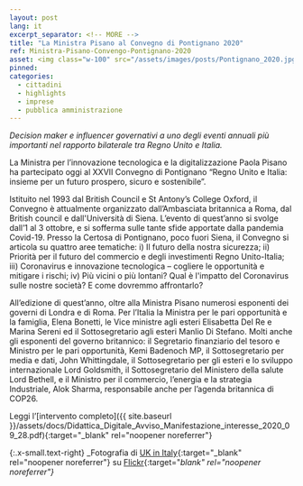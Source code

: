 ```yaml
---
layout: post
lang: it
excerpt_separator: <!-- MORE -->
title: "La Ministra Pisano al Convegno di Pontignano 2020"
ref: Ministra-Pisano-Convengo-Pontignano-2020
asset: <img class="w-100" src="/assets/images/posts/Pontignano_2020.jpg" alt="Convegno di Pontignano 2020"/>
pinned:
categories:
  - cittadini
  - highlights
  - imprese
  - pubblica amministrazione
---
```


_Decision maker e influencer governativi a uno degli eventi annuali più importanti nel rapporto bilaterale tra Regno Unito e Italia._

La Ministra per l’innovazione tecnologica e la digitalizzazione Paola Pisano ha partecipato oggi al XXVII Convegno di Pontignano “Regno Unito e Italia: insieme per un futuro prospero, sicuro e sostenibile”.  

Istituito nel 1993 dal British Council e St Antony’s College Oxford, il Convegno è attualmente organizzato dall’Ambasciata britannica a Roma, dal British council e dall'Università di Siena. L’evento di quest’anno si svolge dall’1 al 3 ottobre, e si sofferma sulle tante sfide apportate dalla pandemia Covid-19. Presso la Certosa di Pontignano, poco fuori Siena, il Convegno si articola su quattro aree tematiche: i) Il futuro della nostra sicurezza; ii) Priorità per il futuro del commercio e degli investimenti Regno Unito-Italia; iii) Coronavirus e innovazione tecnologica – cogliere le opportunità e mitigare i rischi; iv) Più vicini o più lontani? Qual è l'impatto del Coronavirus sulle nostre società? E come dovremmo affrontarlo?


All’edizione di quest’anno, oltre alla Ministra Pisano numerosi esponenti dei governi di Londra e di Roma. Per l’Italia la Ministra per le pari opportunità e la famiglia, Elena Bonetti, le Vice ministre agli esteri Elisabetta Del Re e Marina Sereni ed il Sottosegretario agli esteri Manlio Di Stefano. Molti anche gli esponenti del governo britannico: il Segretario finanziario del tesoro e Ministro per le pari opportunità, Kemi Badenoch MP, il Sottosegretario per media e dati, John Whittingdale, il Sottosegretario per gli esteri e lo sviluppo internazionale Lord Goldsmith, il Sottosegretario del Ministero della salute Lord Bethell, e il Ministro per il commercio, l’energia e la strategia Industriale, Alok Sharma, responsabile anche per l’agenda britannica di COP26.

Leggi l’[intervento completo]({{ site.baseurl }}/assets/docs/Didattica_Digitale_Avviso_Manifestazione_interesse_2020_09_28.pdf){:target="_blank" rel="noopener noreferrer"}



{:.x-small.text-right}
_Fotografia di [UK in Italy](https://www.flickr.com/photos/ukinitaly/){:target="_blank" rel="noopener noreferrer"} su [Flickr](https://www.flickr.com/photos/ukinitaly/48824798781/in/photolist-2hotRDx-2houEsi-2houEnU-2horXJE-2hotQFv-2hotQBs-2horXyp-2hotQui-2houDLd-2horXmq-2horXgA-2houDCH-2horX6v-2houDoQ-2houDfP-2hotPUa-2houDba-2hnn4mH-2hnoRkY-2hnn4eZ-2hnpAY5-2hnn498-2hnpAS3-2hnpAQV-2hnpANv-2hnoR4R-2hnn3Xm-2hnoR1u-2hnpAEu-2hnpACR-2hnpAA6-2hnpAxq-2hnoQPh-2hnn3Fu-2hnn3DA-2hnoQGU-2hnn3zC-2hnoQCk-2hnpAgU-2hnn3sy-2hnoQvB-2hnpAaB-2hnn3mb-2hnpA7f-2hnoQpp-2hnoQmJ-2hnn3ec-2hnpzXx-2horZBs-2horZvW){:target="_blank" rel="noopener noreferrer"}_
